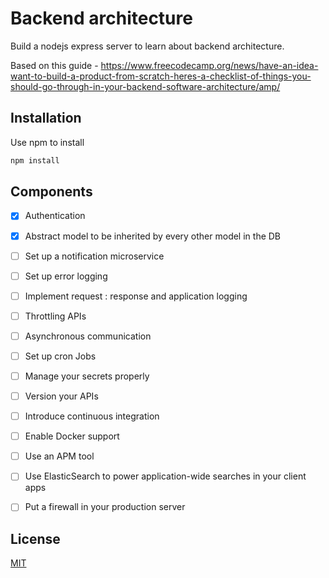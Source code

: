 # Backend architecture

Build a nodejs express server to learn about backend architecture.

Based on this guide - https://www.freecodecamp.org/news/have-an-idea-want-to-build-a-product-from-scratch-heres-a-checklist-of-things-you-should-go-through-in-your-backend-software-architecture/amp/

## Installation

Use npm to install

```bash
npm install
```

## Components
- [x] Authentication
- [x] Abstract model to be inherited by every other model in the DB
- [ ] Set up a notification microservice
- [ ] Set up error logging
- [ ] Implement request : response and application logging
- [ ] Throttling APIs
- [ ] Asynchronous communication
- [ ] Set up cron Jobs
- [ ] Manage your secrets properly
- [ ] Version your APIs
- [ ] Introduce continuous integration
- [ ] Enable Docker support 
- [ ] Use an APM tool
- [ ] Use ElasticSearch to power application-wide searches in your client apps
- [ ] Put a firewall in your production server



## License
[MIT](https://choosealicense.com/licenses/mit/)